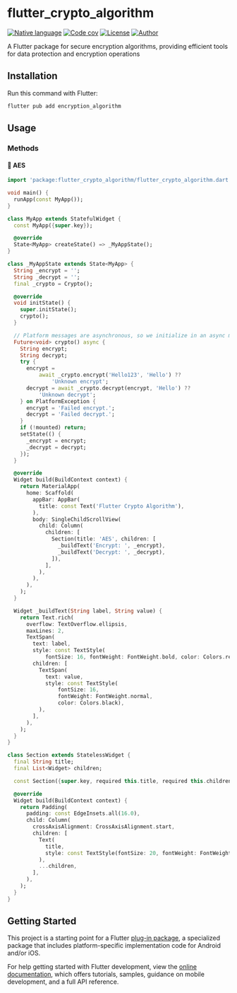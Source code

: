 # flutter_crypto_algorithm

[![Native language](https://img.shields.io/badge/native_language-Kotlin_&_Swift-green)](https://pub.dev/packages/flutter_crypto_algorithm)
[![Code cov](https://codecov.io/gh/LamNguyen17/flutter_crypto_algorithm/branch/master/graph/badge.svg)](https://app.codecov.io/github/LamNguyen17/flutter_crypto_algorithm/blob/master/lib)
[![License](https://img.shields.io/badge/license-MIT-8A2BE2)](https://github.com/LamNguyen17/flutter_crypto_algorithm/blob/master/LICENSE)
[![Author](https://img.shields.io/badge/author-Forest_Nguyen-f59642)](https://github.com/LamNguyen17)

A Flutter package for secure encryption algorithms, providing efficient tools for data protection and encryption operations

## Installation
Run this command with Flutter:
```sh
flutter pub add encryption_algorithm
```

## Usage
### Methods
#### 🚀 AES
```dart
import 'package:flutter_crypto_algorithm/flutter_crypto_algorithm.dart';
```
```dart
void main() {
  runApp(const MyApp());
}

class MyApp extends StatefulWidget {
  const MyApp({super.key});

  @override
  State<MyApp> createState() => _MyAppState();
}

class _MyAppState extends State<MyApp> {
  String _encrypt = '';
  String _decrypt = '';
  final _crypto = Crypto();

  @override
  void initState() {
    super.initState();
    crypto();
  }

  // Platform messages are asynchronous, so we initialize in an async method.
  Future<void> crypto() async {
    String encrypt;
    String decrypt;
    try {
      encrypt =
          await _crypto.encrypt('Hello123', 'Hello') ??
              'Unknown encrypt';
      decrypt = await _crypto.decrypt(encrypt, 'Hello') ??
          'Unknown decrypt';
    } on PlatformException {
      encrypt = 'Failed encrypt.';
      decrypt = 'Failed decrypt.';
    }
    if (!mounted) return;
    setState(() {
      _encrypt = encrypt;
      _decrypt = decrypt;
    });
  }

  @override
  Widget build(BuildContext context) {
    return MaterialApp(
      home: Scaffold(
        appBar: AppBar(
          title: const Text('Flutter Crypto Algorithm'),
        ),
        body: SingleChildScrollView(
          child: Column(
            children: [
              Section(title: 'AES', children: [
                _buildText('Encrypt: ', _encrypt),
                _buildText('Decrypt: ', _decrypt),
              ]),
            ],
          ),
        ),
      ),
    );
  }

  Widget _buildText(String label, String value) {
    return Text.rich(
      overflow: TextOverflow.ellipsis,
      maxLines: 2,
      TextSpan(
        text: label,
        style: const TextStyle(
            fontSize: 16, fontWeight: FontWeight.bold, color: Colors.red),
        children: [
          TextSpan(
            text: value,
            style: const TextStyle(
                fontSize: 16,
                fontWeight: FontWeight.normal,
                color: Colors.black),
          ),
        ],
      ),
    );
  }
}

class Section extends StatelessWidget {
  final String title;
  final List<Widget> children;

  const Section({super.key, required this.title, required this.children});

  @override
  Widget build(BuildContext context) {
    return Padding(
      padding: const EdgeInsets.all(16.0),
      child: Column(
        crossAxisAlignment: CrossAxisAlignment.start,
        children: [
          Text(
            title,
            style: const TextStyle(fontSize: 20, fontWeight: FontWeight.bold),
          ),
          ...children,
        ],
      ),
    );
  }
}
```

## Getting Started

This project is a starting point for a Flutter
[plug-in package](https://flutter.dev/developing-packages/),
a specialized package that includes platform-specific implementation code for
Android and/or iOS.

For help getting started with Flutter development, view the
[online documentation](https://flutter.dev/docs), which offers tutorials,
samples, guidance on mobile development, and a full API reference.

